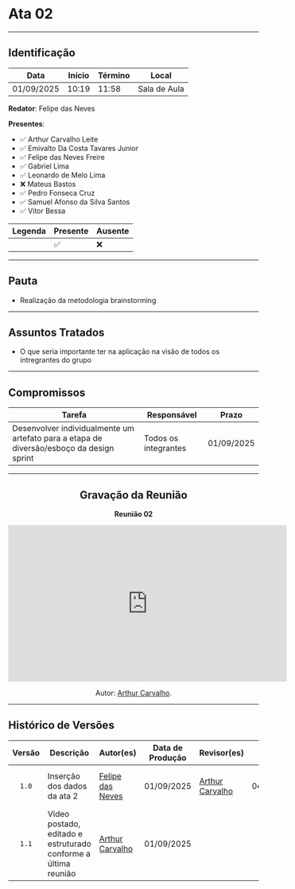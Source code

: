 # Ata 02

---

## Identificação

| Data | Início | Término | Local |
| ---- | ------ | ------- | ----- |
| 01/09/2025 | 10:19 | 11:58 | Sala de Aula |

**Redator**: Felipe das Neves

**Presentes**: 

- ✅ Arthur Carvalho Leite
- ✅ Emivalto Da Costa Tavares Junior
- ✅ Felipe das Neves Freire
- ✅ Gabriel Lima
- ✅ Leonardo de Melo Lima
- ❌ Mateus Bastos
- ✅ Pedro Fonseca Cruz
- ✅ Samuel Afonso da Silva Santos
- ✅ Vitor Bessa

| Legenda | Presente | Ausente |
| ---- | ------ | ------- |
|  | ✅ | ❌ |

---

## Pauta

- Realização da metodologia brainstorming

---

## Assuntos Tratados

- O que seria importante ter na aplicação na visão de todos os intregrantes do grupo

---

## Compromissos

| Tarefa | Responsável | Prazo |
| ------ | ----------- | ----- |
| Desenvolver individualmente um artefato para a etapa de diversão/esboço da design sprint | Todos os integrantes | 01/09/2025 |

---

<center>

## Gravação da Reunião

<p><strong>Reunião 02<em></em></strong></p>

<iframe width="560" height="315" src="https://youtube.com/embed/xNrcE_eeX_w" title="YouTube video player" frameborder="0" allow="accelerometer; autoplay; clipboard-write; encrypted-media; gyroscope; picture-in-picture; web-share" referrerpolicy="strict-origin-when-cross-origin" allowfullscreen></iframe>

</center>

<div align="center">
    <p>Autor: <a href="https://github.com/arthurlleite">Arthur Carvalho</a>.</p>
</div>

---

## Histórico de Versões

| Versão | Descrição | Autor(es) | Data de Produção | Revisor(es) | Data de Revisão | Incremento do Revisor|
| :----: | --------- | --------- | :--------------: | ----------- | :-------------: | :-------------: |
| `1.0` | Inserção dos dados da ata 2 | [Felipe das Neves](https://github.com/FelipeFreire-gf) | 01/09/2025 | [Arthur Carvalho](https://github.com/arthurlleite)  | 04/09/2025| arrumei alguns erros nas estruturas |
| `1.1` | Video postado, editado e estruturado conforme a última reunião | [Arthur Carvalho](https://github.com/arthurlleite) | 01/09/2025 |  | |  |
